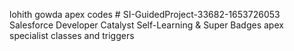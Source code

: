 lohith gowda apex codes # SI-GuidedProject-33682-1653726053 Salesforce Developer Catalyst Self-Learning & Super Badges apex specialist classes and triggers
